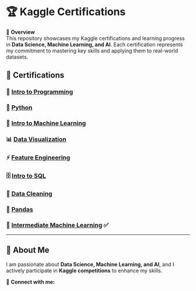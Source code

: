 # 🏆 Kaggle Certifications  

📌 **Overview**  
This repository showcases my Kaggle certifications and learning progress in **Data Science, Machine Learning, and AI**. Each certification represents my commitment to mastering key skills and applying them to real-world datasets.  

## 📜 **Certifications**  

### 🎯 [Intro to Programming](https://www.kaggle.com/learn/certification/batthulavinay/intro-to-programming)  
### 🐍 [Python](https://www.kaggle.com/learn/certification/batthulavinay/python)  
### 🤖 [Intro to Machine Learning](https://www.kaggle.com/learn/certification/batthulavinay/intro-to-machine-learning)  
### 📊 [Data Visualization](https://www.kaggle.com/learn/certification/batthulavinay/data-visualization)  
### ⚡ [Feature Engineering](https://www.kaggle.com/learn/certification/batthulavinay/feature-engineering)  
### 🗄️ [Intro to SQL](https://www.kaggle.com/learn/certification/batthulavinay/intro-to-sql)  
### 🧹 [Data Cleaning](https://www.kaggle.com/learn/certification/batthulavinay/data-cleaning)  
### 📑 [Pandas](https://www.kaggle.com/learn/certification/batthulavinay/pandas)  
### 🚀 [Intermediate Machine Learning](https://www.kaggle.com/learn/certification/batthulavinay/intermediate-machine-learning) ✅  

---  

## 🚀 **About Me**  
I am passionate about **Data Science, Machine Learning, and AI**, and I actively participate in **Kaggle competitions** to enhance my skills.  

🔗 **Connect with me:**  


